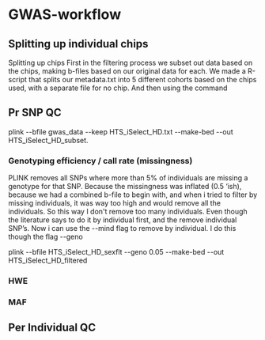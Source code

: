 # GWAS-workflow
## Splitting up individual chips
Splitting up chips
First in the filtering process we subset out data based on the chips, making b-files based on our original data for each. We made a R-script that splits our metadata.txt into 5 different cohorts based on the chips used, with a separate file for no chip. And then using the command
## Pr SNP QC
plink --bfile gwas_data --keep HTS_iSelect_HD.txt --make-bed --out HTS_iSelect_HD_subset.

### Genotyping efficiency / call rate (missingness)
PLINK removes all SNPs where more than 5% of individuals are missing a genotype for that SNP. Because the missingness was inflated (0.5 ‘ish), because we had a combined b-file to begin with, and when i tried to filter by missing individuals, it was way too high and would remove all the individuals. So this way I don't remove too many individuals. Even though the literature says to do it by individual first, and the remove individual SNP’s. Now i can use the --mind flag to remove by individual. I do this though the flag --geno

plink --bfile HTS_iSelect_HD_sexflt --geno 0.05 --make-bed --out HTS_iSelect_HD_filtered

### HWE

### MAF

## Per Individual QC

